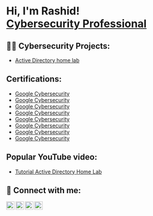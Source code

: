 <h1>Hi, I'm Rashid! <br/><a href="https://github.com/joshmadakor1"></a> <a href="https://www.linkedin.com/in/joshmadakor/">Cybersecurity Professional</a>

<h2>👨‍💻 Cybersecurity Projects:</h2>


  - [Active Directory home lab](https://github.com/Rashidkweku/ActiveDirectoryLab/blob/main/README.md)


<h2>Certifications:</h2>


- [Google Cybersecurity](https://coursera.org/share/f3c1d6ffe954423a7b5b51f462dad9e8)
- [Google Cybersecurity](https://coursera.org/share/ae907c924328493addebf3a510c6893c)
- [Google Cybersecurity](https://coursera.org/share/5450f907d617f4b26395f563f85ac1fd)
- [Google Cybersecurity](https://coursera.org/share/ae907c924328493addebf3a510c6893c)
- [Google Cybersecurity](https://coursera.org/share/ae907c924328493addebf3a510c6893c)
- [Google Cybersecurity](https://coursera.org/share/ae907c924328493addebf3a510c6893c)
- [Google Cybersecurity](https://coursera.org/share/ae907c924328493addebf3a510c6893c)
- [Google Cybersecurity](https://coursera.org/share/ae907c924328493addebf3a510c6893c)

<h2>Popular YouTube video:</h2>


- [Tutorial Active Directory Home Lab](https://www.youtube.com/watch?v=a83ASGn_V_s)


<h2> 🤳 Connect with me:</h2>

[<img align="left" alt="JoshMadakor | YouTube" width="22px" src="https://cdn.jsdelivr.net/npm/simple-icons@v3/icons/youtube.svg" />][youtube]
[<img align="left" alt="JoshMadakor | Twitter" width="22px" src="https://cdn.jsdelivr.net/npm/simple-icons@v3/icons/twitter.svg" />][twitter]
[<img align="left" alt="JoshMadakor | LinkedIn" width="22px" src="https://cdn.jsdelivr.net/npm/simple-icons@v3/icons/linkedin.svg" />][linkedin]
[<img align="left" alt="JoshMadakor | Instagram" width="22px" src="https://cdn.jsdelivr.net/npm/simple-icons@v3/icons/instagram.svg" />][instagram]

[twitter]: https://twitter.com/joshmadakor
[youtube]: https://www.youtube.com/c/joshmadakor
[instagram]: https://www.instagram.com/joshmadakor/
[linkedin]: https://linkedin.com/in/joshmadakor

<!--
**joshmadakor1/joshmadakor1** is a ✨ _special_ ✨ repository because its `README.md` (this file) appears on your GitHub profile.

Here are some ideas to get you started:

- 🔭 I’m currently working on ...
- 🌱 I’m currently learning ...
- 👯 I’m looking to collaborate on ...
- 🤔 I’m looking for help with ...
- 💬 Ask me about ...
- 📫 How to reach me: ...
- 😄 Pronouns: ...
- ⚡ Fun fact: ...
-->
